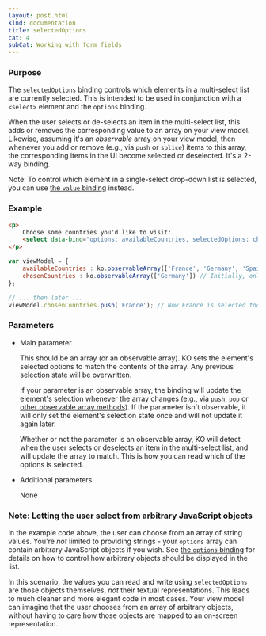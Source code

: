 ```yaml
---
layout: post.html
kind: documentation
title: selectedOptions
cat: 4
subCat: Working with form fields
---
```


### Purpose
The `selectedOptions` binding controls which elements in a multi-select list are currently selected. This is intended to be used in conjunction with a `<select>` element and the `options` binding.

When the user selects or de-selects an item in the multi-select list, this adds or removes the corresponding value to an array on your view model.
Likewise, assuming it's an *observable* array on your view model, then whenever you add or remove (e.g., via `push` or `splice`) items to this array, the corresponding items in the UI become selected or deselected. It's a 2-way binding.

Note: To control which element in a single-select drop-down list is selected, you can use [the `value` binding](value-binding.html) instead.

### Example
```html
<p>
    Choose some countries you'd like to visit:
    <select data-bind="options: availableCountries, selectedOptions: chosenCountries" size="5" multiple="true"></select>
</p>
```

```javascript
var viewModel = {
    availableCountries : ko.observableArray(['France', 'Germany', 'Spain']),
    chosenCountries : ko.observableArray(['Germany']) // Initially, only Germany is selected
};

// ... then later ...
viewModel.chosenCountries.push('France'); // Now France is selected too
```

### Parameters

 * Main parameter

   This should be an array (or an observable array). KO sets the element's selected options to match the contents of the array. Any previous selection state will be overwritten.

   If your parameter is an observable array, the binding will update the element's selection whenever the array changes (e.g., via `push`, `pop` or [other observable array methods](observableArrays.html)). If the parameter isn't observable, it will only set the element's selection state once and will not update it again later.

   Whether or not the parameter is an observable array, KO will detect when the user selects or deselects an item in the multi-select list, and will update the array to match. This is how you can read which of the options is selected.

 * Additional parameters

   None

### Note: Letting the user select from arbitrary JavaScript objects

In the example code above, the user can choose from an array of string values. You're *not* limited to providing strings - your `options` array can contain arbitrary JavaScript objects if you wish. See [the `options` binding](options-binding.html) for details on how to control how arbitrary objects should be displayed in the list.

In this scenario, the values you can read and write using `selectedOptions` are those objects themselves, *not* their textual representations. This leads to much cleaner and more elegant code in most cases. Your view model can imagine that the user chooses from an array of arbitrary objects, without having to care how those objects are mapped to an on-screen representation.
